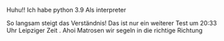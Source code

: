 Huhu!!
Ich habe python 3.9 Als interpreter 

So langsam steigt das Verständnis! Das ist nur ein weiterer Test um 20:33 Uhr Leipziger Zeit . Ahoi Matrosen wir segeln in die richtige Richtung 
